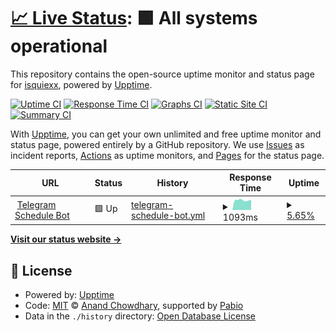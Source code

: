 # [📈 Live Status](https://isquiexx.github.io/bot-upptime): <!--live status--> **🟩 All systems operational**

This repository contains the open-source uptime monitor and status page for [isquiexx](https://isquiexx.github.io/bot-upptime), powered by [Upptime](https://github.com/upptime/upptime).

[![Uptime CI](https://github.com/isquiexx/bot-upptime/workflows/Uptime%20CI/badge.svg)](https://github.com/isquiexx/bot-upptime/actions?query=workflow%3A%22Uptime+CI%22)
[![Response Time CI](https://github.com/isquiexx/bot-upptime/workflows/Response%20Time%20CI/badge.svg)](https://github.com/isquiexx/bot-upptime/actions?query=workflow%3A%22Response+Time+CI%22)
[![Graphs CI](https://github.com/isquiexx/bot-upptime/workflows/Graphs%20CI/badge.svg)](https://github.com/isquiexx/bot-upptime/actions?query=workflow%3A%22Graphs+CI%22)
[![Static Site CI](https://github.com/isquiexx/bot-upptime/workflows/Static%20Site%20CI/badge.svg)](https://github.com/isquiexx/bot-upptime/actions?query=workflow%3A%22Static+Site+CI%22)
[![Summary CI](https://github.com/isquiexx/bot-upptime/workflows/Summary%20CI/badge.svg)](https://github.com/isquiexx/bot-upptime/actions?query=workflow%3A%22Summary+CI%22)

With [Upptime](https://upptime.js.org), you can get your own unlimited and free uptime monitor and status page, powered entirely by a GitHub repository. We use [Issues](https://github.com/isquiexx/bot-upptime/issues) as incident reports, [Actions](https://github.com/isquiexx/bot-upptime/actions) as uptime monitors, and [Pages](https://isquiexx.github.io/bot-upptime) for the status page.

<!--start: status pages-->
<!-- This summary is generated by Upptime (https://github.com/upptime/upptime) -->
<!-- Do not edit this manually, your changes will be overwritten -->
<!-- prettier-ignore -->
| URL | Status | History | Response Time | Uptime |
| --- | ------ | ------- | ------------- | ------ |
| <img alt="" src="https://icons.duckduckgo.com/ip3/331d73b4-3f86-4570-a236-81dd568d35e9-00-3nq6ja60euwy6.sisko.replit.dev.ico" height="13"> [Telegram Schedule Bot](https://331d73b4-3f86-4570-a236-81dd568d35e9-00-3nq6ja60euwy6.sisko.replit.dev/health) | 🟩 Up | [telegram-schedule-bot.yml](https://github.com/isquiexx/bot-upptime/commits/HEAD/history/telegram-schedule-bot.yml) | <details><summary><img alt="Response time graph" src="./graphs/telegram-schedule-bot/response-time-week.png" height="20"> 1093ms</summary><br><a href="https://isquiexx.github.io/bot-upptime/history/telegram-schedule-bot"><img alt="Response time 1093" src="https://img.shields.io/endpoint?url=https%3A%2F%2Fraw.githubusercontent.com%2Fisquiexx%2Fbot-upptime%2FHEAD%2Fapi%2Ftelegram-schedule-bot%2Fresponse-time.json"></a><br><a href="https://isquiexx.github.io/bot-upptime/history/telegram-schedule-bot"><img alt="24-hour response time 1129" src="https://img.shields.io/endpoint?url=https%3A%2F%2Fraw.githubusercontent.com%2Fisquiexx%2Fbot-upptime%2FHEAD%2Fapi%2Ftelegram-schedule-bot%2Fresponse-time-day.json"></a><br><a href="https://isquiexx.github.io/bot-upptime/history/telegram-schedule-bot"><img alt="7-day response time 1093" src="https://img.shields.io/endpoint?url=https%3A%2F%2Fraw.githubusercontent.com%2Fisquiexx%2Fbot-upptime%2FHEAD%2Fapi%2Ftelegram-schedule-bot%2Fresponse-time-week.json"></a><br><a href="https://isquiexx.github.io/bot-upptime/history/telegram-schedule-bot"><img alt="30-day response time 1093" src="https://img.shields.io/endpoint?url=https%3A%2F%2Fraw.githubusercontent.com%2Fisquiexx%2Fbot-upptime%2FHEAD%2Fapi%2Ftelegram-schedule-bot%2Fresponse-time-month.json"></a><br><a href="https://isquiexx.github.io/bot-upptime/history/telegram-schedule-bot"><img alt="1-year response time 1093" src="https://img.shields.io/endpoint?url=https%3A%2F%2Fraw.githubusercontent.com%2Fisquiexx%2Fbot-upptime%2FHEAD%2Fapi%2Ftelegram-schedule-bot%2Fresponse-time-year.json"></a></details> | <details><summary><a href="https://isquiexx.github.io/bot-upptime/history/telegram-schedule-bot">5.65%</a></summary><a href="https://isquiexx.github.io/bot-upptime/history/telegram-schedule-bot"><img alt="All-time uptime 5.65%" src="https://img.shields.io/endpoint?url=https%3A%2F%2Fraw.githubusercontent.com%2Fisquiexx%2Fbot-upptime%2FHEAD%2Fapi%2Ftelegram-schedule-bot%2Fuptime.json"></a><br><a href="https://isquiexx.github.io/bot-upptime/history/telegram-schedule-bot"><img alt="24-hour uptime 0.00%" src="https://img.shields.io/endpoint?url=https%3A%2F%2Fraw.githubusercontent.com%2Fisquiexx%2Fbot-upptime%2FHEAD%2Fapi%2Ftelegram-schedule-bot%2Fuptime-day.json"></a><br><a href="https://isquiexx.github.io/bot-upptime/history/telegram-schedule-bot"><img alt="7-day uptime 5.65%" src="https://img.shields.io/endpoint?url=https%3A%2F%2Fraw.githubusercontent.com%2Fisquiexx%2Fbot-upptime%2FHEAD%2Fapi%2Ftelegram-schedule-bot%2Fuptime-week.json"></a><br><a href="https://isquiexx.github.io/bot-upptime/history/telegram-schedule-bot"><img alt="30-day uptime 5.65%" src="https://img.shields.io/endpoint?url=https%3A%2F%2Fraw.githubusercontent.com%2Fisquiexx%2Fbot-upptime%2FHEAD%2Fapi%2Ftelegram-schedule-bot%2Fuptime-month.json"></a><br><a href="https://isquiexx.github.io/bot-upptime/history/telegram-schedule-bot"><img alt="1-year uptime 5.65%" src="https://img.shields.io/endpoint?url=https%3A%2F%2Fraw.githubusercontent.com%2Fisquiexx%2Fbot-upptime%2FHEAD%2Fapi%2Ftelegram-schedule-bot%2Fuptime-year.json"></a></details>

<!--end: status pages-->

[**Visit our status website →**](https://isquiexx.github.io/bot-upptime)

## 📄 License

- Powered by: [Upptime](https://github.com/upptime/upptime)
- Code: [MIT](./LICENSE) © [Anand Chowdhary](https://anandchowdhary.com), supported by [Pabio](https://pabio.com)
- Data in the `./history` directory: [Open Database License](https://opendatacommons.org/licenses/odbl/1-0/)
